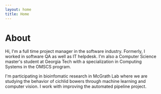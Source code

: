```yaml
---
layout: home
title: Home
---
```


# About
<p>
Hi, I'm a full time project manager in the software industry. Formerly, I worked in 
software QA as well as IT helpdesk. I'm also a Computer Science master's student at 
Georgia Tech with a specialization in Computing Systems in the OMSCS program.
</p>
<p>
I'm participating in bioinfomatic research in McGrath Lab where we are studying the behavior of cichlid bowers through machine 
learning and computer vision. I work with improving the automated pipeline project.
</p>

